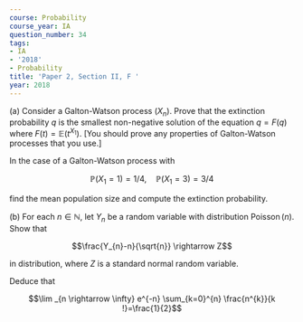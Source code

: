 ```yaml
---
course: Probability
course_year: IA
question_number: 34
tags:
- IA
- '2018'
- Probability
title: 'Paper 2, Section II, F '
year: 2018
---
```




(a) Consider a Galton-Watson process $\left(X_{n}\right)$. Prove that the extinction probability $q$ is the smallest non-negative solution of the equation $q=F(q)$ where $F(t)=\mathbb{E}\left(t^{X_{1}}\right)$. [You should prove any properties of Galton-Watson processes that you use.]

In the case of a Galton-Watson process with

$$\mathbb{P}\left(X_{1}=1\right)=1 / 4, \quad \mathbb{P}\left(X_{1}=3\right)=3 / 4$$

find the mean population size and compute the extinction probability.

(b) For each $n \in \mathbb{N}$, let $Y_{n}$ be a random variable with distribution $\operatorname{Poisson}(n)$. Show that

$$\frac{Y_{n}-n}{\sqrt{n}} \rightarrow Z$$

in distribution, where $Z$ is a standard normal random variable.

Deduce that

$$\lim _{n \rightarrow \infty} e^{-n} \sum_{k=0}^{n} \frac{n^{k}}{k !}=\frac{1}{2}$$